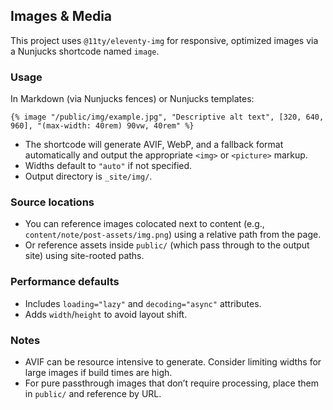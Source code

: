 ## Images & Media

This project uses `@11ty/eleventy-img` for responsive, optimized images via a Nunjucks shortcode named `image`.

### Usage
In Markdown (via Nunjucks fences) or Nunjucks templates:
```njk
{% image "/public/img/example.jpg", "Descriptive alt text", [320, 640, 960], "(max-width: 40rem) 90vw, 40rem" %}
```

- The shortcode will generate AVIF, WebP, and a fallback format automatically and output the appropriate `<img>` or `<picture>` markup.
- Widths default to `"auto"` if not specified.
- Output directory is `_site/img/`.

### Source locations
- You can reference images colocated next to content (e.g., `content/note/post-assets/img.png`) using a relative path from the page.
- Or reference assets inside `public/` (which pass through to the output site) using site-rooted paths.

### Performance defaults
- Includes `loading="lazy"` and `decoding="async"` attributes.
- Adds `width`/`height` to avoid layout shift.

### Notes
- AVIF can be resource intensive to generate. Consider limiting widths for large images if build times are high.
- For pure passthrough images that don’t require processing, place them in `public/` and reference by URL.